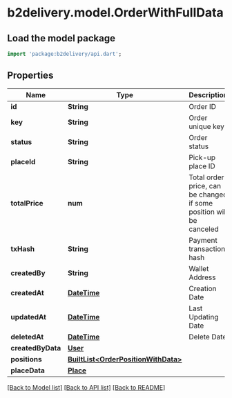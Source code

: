# b2delivery.model.OrderWithFullData

## Load the model package
```dart
import 'package:b2delivery/api.dart';
```

## Properties
Name | Type | Description | Notes
------------ | ------------- | ------------- | -------------
**id** | **String** | Order ID | 
**key** | **String** | Order unique key | 
**status** | **String** | Order status | 
**placeId** | **String** | Pick-up place ID | 
**totalPrice** | **num** | Total order price, can be changed if some position will be canceled | 
**txHash** | **String** | Payment transaction hash | [optional] 
**createdBy** | **String** | Wallet Address | 
**createdAt** | [**DateTime**](DateTime.md) | Creation Date | 
**updatedAt** | [**DateTime**](DateTime.md) | Last Updating Date | 
**deletedAt** | [**DateTime**](DateTime.md) | Delete Date | [optional] 
**createdByData** | [**User**](User.md) |  | 
**positions** | [**BuiltList&lt;OrderPositionWithData&gt;**](OrderPositionWithData.md) |  | 
**placeData** | [**Place**](Place.md) |  | 

[[Back to Model list]](../README.md#documentation-for-models) [[Back to API list]](../README.md#documentation-for-api-endpoints) [[Back to README]](../README.md)


